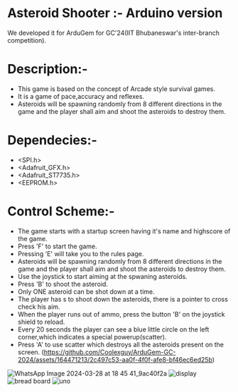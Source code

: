 # Asteroid Shooter :- Arduino version
We developed it for  ArduGem for GC'24(IIT Bhubaneswar's inter-branch competition).

# Description:-
+ This game is based on the concept of Arcade style survival games.
+ It is a game of pace,accuracy and reflexes.
+ Asteroids will be spawning randomly from 8 different directions in the game and the player shall aim and shoot the asteroids to destroy them.

# Dependecies:-
+ <SPI.h>
+ <Adafruit_GFX.h>
+ <Adafruit_ST7735.h>
+ <EEPROM.h>

# Control Scheme:-
+ The game starts with a startup screen having it's name and highscore of the game. 
+ Press 'F' to start the game.
+ Pressing 'E' will take you to the rules page.
+ Asteroids will be spawning randomly from 8 different directions in the game and the player shall aim and shoot the asteroids to destroy them.
+ Use the joystick to start aiming at the spwaning asteroids.
+ Press 'B' to shoot the asteroid.
+ Only ONE asteroid can be shot down at a time.
+ The player has s to shoot down the asteroids, there is a pointer to cross check his aim.
+ When the player runs out of ammo, press the button 'B' on the joystick shield to reload.
+ Every 20 seconds the player can see a blue little circle on the left corner,which indicates a special powerup(scatter).
+ Press 'A' to use scatter which destroys all the asteroids present on the screen.
(https://github.com/Coolexguy/ArduGem-GC-2024/assets/164471213/2c497c53-aa0f-4f0f-afe8-bf46ec6ed25b)

![WhatsApp Image 2024-03-28 at 18 45 41_9ac40f2a](https://github.com/Coolexguy/ArduGem-GC-2024/assets/164471213/bd55f572-6b25-4620-b37b-057c3ead3c46)
![display](https://github.com/Coolexguy/ArduGem-GC-2024/assets/164471213/b7f275a6-a069-4764-8378-4124c2f09c1f)
![bread board](https://github.com/Coolexguy/ArduGem-GC-2024/assets/164471213/3c521f0d-376d-4ea7-9e6e-c113ed838188)
![uno](https://github.com/Coolexguy/ArduGem-GC-2024/assets/164471213/91b3bbfd-c360-43b6-87db-93d103303d00)

